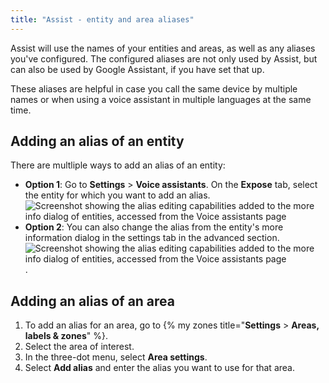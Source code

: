 ```yaml
---
title: "Assist - entity and area aliases"
---
```


Assist will use the names of your entities and areas, as well as any aliases you've configured. The configured aliases are not only used by Assist, but can also be used by Google Assistant, if you have set that up.

These aliases are helpful in case you call the same device by multiple names
or when using a voice assistant in multiple languages at the same time.

## Adding an alias of an entity

There are multliple ways to add an alias of an entity:

- **Option 1**: Go to **Settings** > **Voice assistants**. On the **Expose** tab, select the entity for which you want to add an alias.
![Screenshot showing the alias editing capabilities added to the more info dialog of entities, accessed from the Voice assistants page](/images/assist/assist_aliases.png)
- **Option 2**: You can also change the alias from the entity's more information dialog in the settings tab in the advanced section.
![Screenshot showing the alias editing capabilities added to the more info dialog of entities, accessed from the Voice assistants page](/images/assist/assist_aliases_02.png).

## Adding an alias of an area

1. To add an alias for an area, go to {% my zones title="**Settings** > **Areas, labels & zones**" %}.
2. Select the area of interest.
3. In the three-dot menu, select **Area settings**.
4. Select **Add alias** and enter the alias you want to use for that area.
